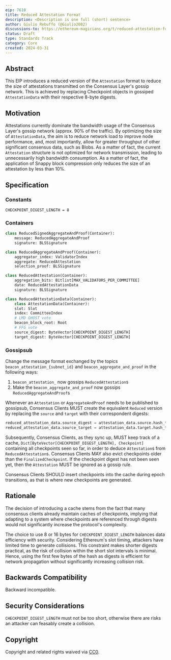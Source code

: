 ```yaml
---
eip: 7610
title: Reduced Attestation Format
description: <Description is one full (short) sentence>
author: Giulio Rebuffo (@Giulio2002)
discussions-to: https://ethereum-magicians.org/t/reduced-attestation-format-for-gossiping-attestations/19458
status: Draft
type: Standards Track
category: Core
created: 2024-03-31
---
```


## Abstract

This EIP introduces a reduced version of the `Attestation` format to reduce the size of attestations transmitted on the Consensus Layer's gossip network. This is achieved by replacing Checkpoint objects in gossiped `AttestationData` with their respective 8-byte digests.

## Motivation

Attestations currently dominate the bandwidth usage of the Consensus Layer's gossip network (approx. 90% of the traffic). By optimizing the size of `AttestationData`, the aim is to reduce network load to improve node performance, and, most importantly, allow for greater throughput of other significant consensus data, such as Blobs. As a matter of fact, the current `Attestation` structure is not optimized for network transmission, leading to unnecessarily high bandwidth consumption. As a matter of fact, the application of Snappy block compression only reduces the size of an attestation by less than 10%.


## Specification

### Constants

```
CHECKPOINT_DIGEST_LENGTH = 8
```

### Containers

```python
class ReducedSignedAggregateAndProof(Container):
    message: ReducedAggregateAndProof
    signature: BLSSignature
```

```python
class ReducedAggregateAndProof(Container):
    aggregator_index: ValidatorIndex
    aggregate: ReducedAttestation
    selection_proof: BLSSignature
```

```python
class ReducedAttestation(Container):
    aggregation_bits: Bitlist[MAX_VALIDATORS_PER_COMMITTEE]
    data: ReducedAttestationData
    signature: BLSSignature
```

```python
class ReducedAttestationData(Container):
    class AttestationData(Container):
    slot: Slot
    index: CommitteeIndex
    # LMD GHOST vote
    beacon_block_root: Root
    # FFG vote
    source_digest: ByteVector[CHECKPOINT_DIGEST_LENGTH]
    target_digest: ByteVector[CHECKPOINT_DIGEST_LENGTH]
```

### Gossipsub

Change the message format exchanged by the topics `beacon_attestation_{subnet_id}` and `beacon_aggregate_and_proof` in the following ways:

1) `beacon_attestation_` now gossips `ReducedAttestation`s
2) Make the `beacon_aggregate_and_proof` now gossips `ReducedAggregateAndProof`s

Whenever an `Attestation` or `AggregateAndProof` needs to be published to gossipsub, Consensus Clients MUST  create the equivalent `Reduced` version by replacing the `source` and `target` with their correspondent digests:

```python
reduced_attestation_data.source_digest = attestation_data.source.hash_tree_root()[0:CHECKPOINT_DIGEST_LENGTH]
reduced_attestation_data.source_target = attestation_data.target.hash_tree_root()[0:CHECKPOINT_DIGEST_LENGTH]
```

Subsequently, Consensus Clients, as they sync up, MUST keep track of a cache, `Dict[ByteVector[CHECKPOINT_DIGEST_LENGTH], Checkpoint]` containing all checkpoints seen so far, in order to deduce `Attestation`s from `ReducedAttestation`s. Consensus Clients MAY also evict checkpoints older than the `FinalizedCheckpoint`. If the checkpoint digest has not been seen yet, then the `Attestation` MUST be ignored as a gossip rule.

Consensus Clients SHOULD insert checkpoints into the cache during epoch transitions, as that is where new checkpoints are generated.


## Rationale

The decision of introducing a cache stems from the fact that many consensus clients already maintain caches of checkpoints, implying that adapting to a system where checkpoints are referenced through digests would not significantly increase the protocol's complexity.

The choice to use 8 or 16 bytes for `CHECKPOINT_DIGEST_LENGTH` balances data efficiency with security. Considering Ethereum's slot timing, attackers have limited time to generate collisions. This constraint makes shorter digests practical, as the risk of collision within the short slot intervals is minimal. Hence, using the first few bytes of the hash as digests is efficient for network propagation without significantly increasing collision risk.

## Backwards Compatibility

Backward incompatible.

## Security Considerations

`CHECKPOINT_DIGEST_LENGTH` must not be too short, otherwise there are risks an attacker can feasably create a collision.

## Copyright

Copyright and related rights waived via [CC0](../LICENSE.md).
